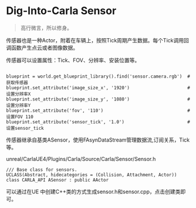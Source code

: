 # Dig-Into-Carla Sensor

> 高行微言，所以修身。

传感器也是一种Actor，附着在车辆上，按照Tick周期产生数据。每个Tick调用回调函数产生点云或者图像数据。

传感器可以设置属性：Tick、FOV、分辨率、安装位置等。

```

blueprint = world.get_blueprint_library().find('sensor.camera.rgb')  #获取传感器
blueprint.set_attribute('image_size_x', '1920')                      #设置分辨率X
blueprint.set_attribute('image_size_y', '1080')                      #设置分辨率Y
blueprint.set_attribute('fov', '110')                                #设置FOV 110
blueprint.set_attribute('sensor_tick', '1.0')                        #设置sensor_tick
```

传感器继承自基类ASensor，使用FAsynDataStream管理数据流,订阅关系，Tick等。

unreal/CarlaUE4/Plugins/Carla/Source/Carla/Sensor/Sensor.h

```
/// Base class for sensors.
UCLASS(Abstract, hidecategories = (Collision, Attachment, Actor))
class CARLA_API ASensor : public AActor
```

可以通过在UE 中创建C++类的方式生成sensor.h和sensor.cpp，点击创建类即可。
